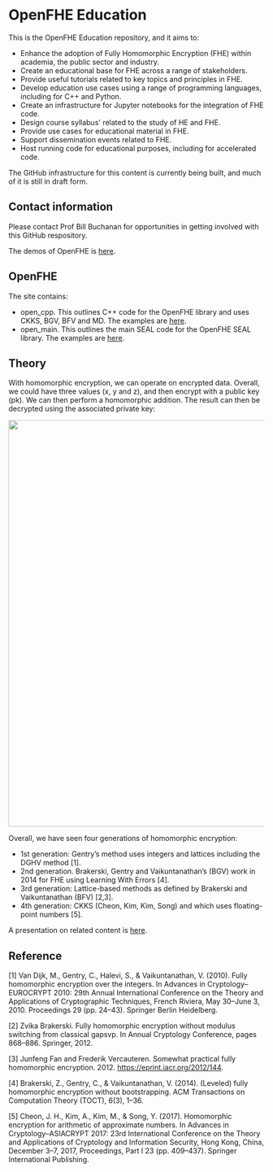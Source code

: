 # OpenFHE Education

This is the OpenFHE Education repository, and it aims to:

* Enhance the adoption of Fully Homomorphic Encryption (FHE) within academia, the public sector and industry.
* Create an educational base for FHE across a range of stakeholders.
* Provide useful tutorials related to key topics and principles in FHE.
* Develop education use cases using a range of programming languages, including for C++ and Python.
* Create an infrastructure for Jupyter notebooks for the integration of FHE code.
* Design course syllabus' related to the study of HE and FHE.
* Provide use cases for educational material in FHE.
* Support dissemination events related to FHE.
* Host running code for educational purposes, including for accelerated code.

The GitHub infrastructure for this content is currently being built, and much of it is still in draft form.

## Contact information

Please contact Prof Bill Buchanan for opportunities in getting involved with this GitHub respository.

The demos of OpenFHE is [here](https://asecuritysite.com/openfhe/).

## OpenFHE
The site contains:

* open_cpp. This outlines C++ code for the OpenFHE library and uses CKKS, BGV, BFV and MD. The examples are [here](https://github.com/openfheorg/education/tree/main/openfhe_cpp).
* open_main. This outlines the main SEAL code for the OpenFHE SEAL library. The examples are [here](https://github.com/openfheorg/education/tree/main/openfhe_main).

## Theory
With homomorphic encryption, we can operate on encrypted data. Overall, we could have three values (x, y and z), and then encrypt with a public key (pk). We can then perform a homomorphic addition. The result can then be decrypted using the associated private key:

 <p><img src="https://asecuritysite.com/public/homomorphic_01.png" width="800px" /></p>

Overall, we have seen four generations of homomorphic encryption:

* 1st generation: Gentry’s method uses integers and lattices including the DGHV method [1].
* 2nd generation. Brakerski, Gentry and Vaikuntanathan’s (BGV) work in 2014 for FHE using Learning With Errors [4].
* 3rd generation: Lattice-based methods as defined by Brakerski and Vaikuntanathan (BFV) [2,3].
* 4th generation: CKKS (Cheon, Kim, Kim, Song) and which uses floating-point numbers [5].

A presentation on related content is [here](https://www.youtube.com/watch?v=1aeasUAoUAA).

## Reference
[1] Van Dijk, M., Gentry, C., Halevi, S., & Vaikuntanathan, V. (2010). Fully homomorphic encryption over the integers. In Advances in Cryptology–EUROCRYPT 2010: 29th Annual International Conference on the Theory and Applications of Cryptographic Techniques, French Riviera, May 30–June 3, 2010. Proceedings 29 (pp. 24–43). Springer Berlin Heidelberg.

[2] Zvika Brakerski. Fully homomorphic encryption without modulus switching from classical gapsvp. In Annual Cryptology Conference, pages 868–886. Springer, 2012.

[3] Junfeng Fan and Frederik Vercauteren. Somewhat practical fully homomorphic encryption. 2012. https://eprint.iacr.org/2012/144.

[4] Brakerski, Z., Gentry, C., & Vaikuntanathan, V. (2014). (Leveled) fully homomorphic encryption without bootstrapping. ACM Transactions on Computation Theory (TOCT), 6(3), 1–36.

[5] Cheon, J. H., Kim, A., Kim, M., & Song, Y. (2017). Homomorphic encryption for arithmetic of approximate numbers. In Advances in Cryptology–ASIACRYPT 2017: 23rd International Conference on the Theory and Applications of Cryptology and Information Security, Hong Kong, China, December 3–7, 2017, Proceedings, Part I 23 (pp. 409–437). Springer International Publishing. 


